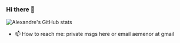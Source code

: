 ### Hi there 👋

![Alexandre's GitHub stats](https://github-readme-stats.vercel.app/api?username=alexandregz)

- 📫 How to reach me: private msgs here or email aemenor at gmail

<!--
**alexandregz/alexandregz** is a ✨ _special_ ✨ repository because its `README.md` (this file) appears on your GitHub profile.

Here are some ideas to get you started:

- 🔭 I’m currently working on ...
- 🌱 I’m currently learning ...
- 👯 I’m looking to collaborate on ...
- 🤔 I’m looking for help with ...
- 💬 Ask me about ...
- 📫 How to reach me: ...
- 😄 Pronouns: ...
- ⚡ Fun fact: ...
-->
